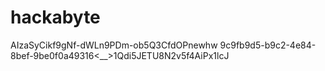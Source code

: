 # hackabyte
AIzaSyCikf9gNf-dWLn9PDm-ob5Q3CfdOPnewhw
9c9fb9d5-b9c2-4e84-8bef-9be0f0a49316<__>1Qdi5JETU8N2v5f4AiPx1lcJ